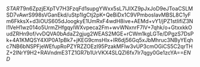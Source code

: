 $START$9n6ZpzjEXpTV7H3FzqFd1supgYWxx5sL7lJIXZ9pJxJoD9eJToaCSLMSD7vAwrS998sVGanEkd/uStp1IgCtj2pK+QeBiDx1C9VPmbosIavMBSL8C1yFm6FkksX+d3iOUS605dJoogkyE1UmRxF4wdH8ive+AEMd+vY1/jPZ1stIifiZ3Nl1VeH1wz014o5UrmZHfgqyIWXvpeca2Fm+wvWNxnrF7lV+7qhk/o+GtxxkkOudZRHn9of/vvDQVA0bAdaZ2gjug2WEAS2MGE+rCWm1kgLGTe/DPgzS7DsPk+4A1KMQSY4XlP0A1pBk7+jKEG9cmsHlx+IR6dj56Gq5xJbMhruc3NByYEqhc7NB6bNSPFjeWEfupRoPZYRZZOEzI95PzakMFIw3vUP3cmOGiCS5C2qrTHZ+2INrY9H2+RAVndmE3TZ1GR7b1UrVKX4SLQZl6fx7lr7qgy0Ge1zcYA==$END$